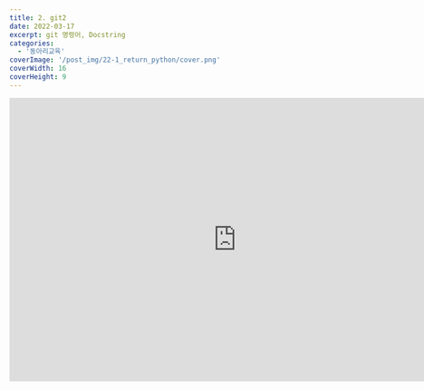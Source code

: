 ```yaml
---
title: 2. git2
date: 2022-03-17
excerpt: git 명령어, Docstring
categories:
  - '동아리교육'
coverImage: '/post_img/22-1_return_python/cover.png'
coverWidth: 16
coverHeight: 9
---
```


<iframe width="800" height="500" src="https://www.youtube.com/embed/jQXih9iR-HE" title="YouTube video player" frameborder="0" allow="accelerometer; autoplay; clipboard-write; encrypted-media; gyroscope; picture-in-picture" allowfullscreen></iframe>
